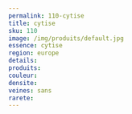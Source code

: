 ```yaml
---
permalink: 110-cytise
title: cytise 
sku: 110
image: /img/produits/default.jpg
essence: cytise 
region: europe
details: 
produits: 
couleur: 
densite: 
veines: sans
rarete: 
---
```

